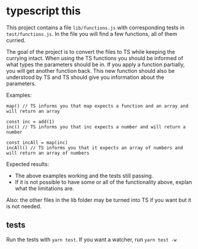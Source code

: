 # typescript this

This project contains a file `lib/functions.js` with corresponding tests in `test/functions.js`. In the file you will find a few functions, all of them curried.

The goal of the project is to convert the files to TS while keeping the currying intact. When using the TS functions you should be informed of what types the parameters should be in.
If you apply a function partially, you will get another function back. This new function should also be understood by TS and TS should give you information about the parameters.

Examples:
```
map() // TS informs you that map expects a function and an array and will return an array

const inc = add(1)
inc() // TS informs you that inc expects a number and will return a number

const incAll = map(inc)
incAll() // TS informs you that it expects an array of numbers and will return an array of numbers
```

Expected results:

  * The above examples working and the tests still passing.
  * If it is not possible to have some or all of the functionality above, explan what the limitations are.

Also: the other files in the lib folder may be turned into TS if you want but it is not needed.

## tests

Run the tests with `yarn test`. If you want a watcher, run `yarn test -w`

